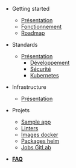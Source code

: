 <!-- docs/_sidebar.md -->

- Getting started

  - [Présentation](README.md)
  - [Fonctionnement](fonctionnement.md)
  - [Roadmap](roadmap.md)

- Standards

  - [Présentation](standards.md)
    - [Développement](developpement.md)
    - [Sécurité](securite.md)
    - [Kubernetes](kubernetes.md)

* Infrastructure

  - [Présentation](infrastructure.md)

* Projets

  - [Sample app](https://github.com/SocialGouv/sample-next-app)
  - [Linters](https://github.com/SocialGouv/linters)
  - [Images docker](https://github.com/SocialGouv/docker)
  - [Packages helm](https://github.com/SocialGouv/helm-charts)
  - [Jobs GitLab](https://github.com/SocialGouv/gitlab-ci-yml)

* [**FAQ**](faq.md)
